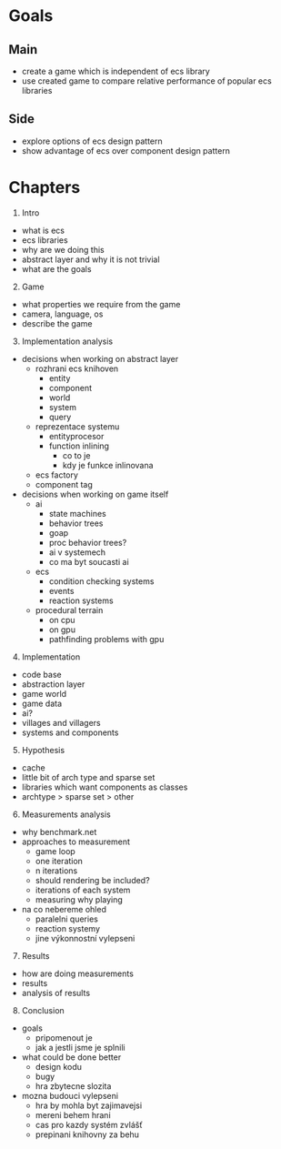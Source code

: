 # Goals

## Main
- create a game which is independent of ecs library
- use created game to compare relative performance of popular ecs libraries

## Side
- explore options of ecs design pattern
- show advantage of ecs over component design pattern

# Chapters

1. Intro
- what is ecs
- ecs libraries
- why are we doing this
- abstract layer and why it is not trivial
- what are the goals
2. Game
- what properties we require from the game
- camera, language, os
- describe the game
3. Implementation analysis
- decisions when working on abstract layer
  - rozhrani ecs knihoven
    - entity
    - component
    - world
    - system
    - query
  - reprezentace systemu
    - entityprocesor
    - function inlining
      - co to je
      - kdy je funkce inlinovana
  - ecs factory
  - component tag
- decisions when working on game itself
  - ai
    - state machines
    - behavior trees
    - goap
    - proc behavior trees?
    - ai v systemech
    - co ma byt soucasti ai
  - ecs
    - condition checking systems
    - events
    - reaction systems
  - procedural terrain
    - on cpu
    - on gpu
    - pathfinding problems with gpu
4. Implementation
- code base
- abstraction layer
- game world
- game data
- ai?
- villages and villagers
- systems and components
5. Hypothesis
- cache
- little bit of arch type and sparse set
- libraries which want components as classes
- archtype > sparse set > other
6. Measurements analysis
- why benchmark.net
- approaches to measurement
  - game loop
  - one iteration
  - n iterations
  - should rendering be included?
  - iterations of each system
  - measuring why playing
- na co nebereme ohled
  - paralelni queries
  - reaction systemy
  - jine výkonnostní vylepseni
7. Results
- how are doing measurements
- results
- analysis of results
8. Conclusion
- goals
  - pripomenout je
  - jak a jestli jsme je splnili
- what could be done better
  - design kodu
  - bugy
  - hra zbytecne slozita
- mozna budouci vylepseni
  - hra by mohla byt zajimavejsi
  - mereni behem hrani
  - cas pro kazdy systém zvlášť
  - prepinani knihovny za behu